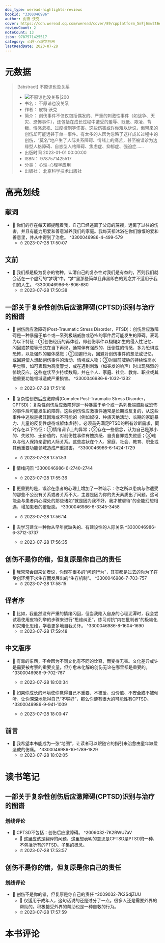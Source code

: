 ```yaml
---
doc_type: weread-highlights-reviews
bookId: "3300046986"
author: 皮特·沃克
cover: https://cdn.weread.qq.com/weread/cover/89/cpplatform_5m7j6mw2t6q8xamtgbr4eh/t7_cpplatform_5m7j6mw2t6q8xamtgbr4eh1675067330.jpg
reviewCount: 2
noteCount: 13
isbn: 9787571425517
category: 心理-心理学应用
lastReadDate: 2023-07-28
---
```

# 元数据
> [!abstract] 不原谅也没关系
> - ![ 不原谅也没关系|200](https://cdn.weread.qq.com/weread/cover/89/cpplatform_5m7j6mw2t6q8xamtgbr4eh/t7_cpplatform_5m7j6mw2t6q8xamtgbr4eh1675067330.jpg)
> - 书名： 不原谅也没关系
> - 作者： 皮特·沃克
> - 简介： 创伤事件不仅仅包括偶发的、严重的刺激性事件（如战争、天灾、恐怖事件），还包括在成长过程中遭受的羞辱、贬低、欺凌、背叛、情感忽视、过度控制等伤害。这些伤害或许你难以诉说，但带来的创伤却可能远甚于单一事件。有太多的人因为忽略了这样成长过程中的创伤，“莫名”地产生了人际关系障碍、情绪上的痛苦，甚至被误诊为边缘型人格障碍、自恋型人格障碍、焦虑症、抑郁症、强迫症……
> - 出版时间 2023-01-01 00:00:00
> - ISBN： 9787571425517
> - 分类： 心理-心理学应用
> - 出版社： 北京科学技术出版社

# 高亮划线

## 献词


- 📌 你们的存在每天都提醒着我，自己已经逃离了父母的蔑视，远离了过往的伤害，并且有能力用爱和善意滋养我们的家庭。我每天都沐浴在你们慷慨的爱和善意里，并从中得到了治愈。 ^3300046986-4-499-579
    - ⏱ 2023-07-28 17:50:07 
## 文前


- 📌 我们都是极为复杂的物种，认清自己的复杂性对我们是有益的，否则我们就会活在一个虚幻的“梦境”中。“梦”里那些简单且非黑即白的观念并不适用于我们的人生。 ^3300046986-5-806-880
    - ⏱ 2023-07-28 17:50:38 
## 一部关于复杂性创伤后应激障碍(CPTSD)识别与治疗的图谱


- 📌 创伤后应激障碍(Post-Traumatic Stress Disorder，PTSD)：创伤后应激障碍是一种暴露于单个或一系列极端威胁或恐怖的事件后可能发生的障碍。表现为以下特征：①创伤经历的再体验，即创伤事件以栩栩如生的侵入性记忆、闪回或梦魇等形式在当下再现，通常伴有强烈的、压倒性的情感，多为恐惧或恐怖，以及强烈的躯体感觉；②回避行为，回避对创伤事件的想法或记忆，或回避使人想起创伤事件的活动、情境或人物；③对目前威胁的持续性高水平觉察，如可表现为高度警觉，或在遇到刺激（如突发的响声）时出现强烈的惊跳反应。这些症状至少持续数周，并在个人、家庭、社会、教育、职业或其他重要功能领域造成严重损害。 ^3300046986-6-1032-1332
    - ⏱ 2023-07-28 17:51:16 

- 📌 复杂性创伤后应激障碍(Complex Post-Traumatic Stress Disorder，CPTSD)：复杂性创伤后应激障碍是一种暴露于单个或一系列极端威胁或恐怖的事件后可能发生的障碍。这些创伤性应激事件通常是长期或反复的，从这些事件中逃脱是极其困难或不可能的（例如奴役、种族灭绝活动、长期的家庭暴力、儿童的反复性虐待或躯体虐待）。必须首先满足PTSD的所有诊断需求，同时存在以下特征：①情绪调节上的异常；②存在一些信念，认为自己是渺小的、失败的、无价值的，对创伤性事件有愧疚感、自责自罪或失败感；③难以与他人保持亲密的人际关系。这些症状在个人、家庭、社会、教育、职业或其他重要功能领域造成严重损害。 ^3300046986-6-1424-1729
    - ⏱ 2023-07-28 17:51:53 

- 📌 情绪闪回 ^3300046986-6-2740-2744
    - ⏱ 2023-07-28 17:55:36 

- 📌 更重要的是，误诊在患者的心理上增加了一种暗示：你之所以患病与你遭受的那些不公没有关系或者关系不大，主要是因为你的先天素质出了问题。这可能会与患者内心深处的那些诸如“就是因为我不好，我才被虐待”的全能幻想相遇，增加患者的羞耻感。 ^3300046986-6-3345-3458
    - ⏱ 2023-07-28 17:56:14 

- 📌 去学习建立一种你从早年就缺失的、有建设性的人际关系 ^3300046986-6-3712-3737
    - ⏱ 2023-07-28 17:56:35 
## 创伤不是你的错，但复原是你自己的责任

 

- 📌 我常常会跟来访者说，你现在很多的“问题行为”，其实都是过去的你为了在受创环境下求生存而发展出的“生存机制”。 ^3300046986-7-703-757
    - ⏱ 2023-07-28 17:58:15 
## 译者序


- 📌 比如，我虽然没有严重的情绪闪回，但当我陷入自身的心理泥潭时，我会尝试着使用皮特列举的步骤来进行“思维纠正”，练习对抗“内在批判者”的极端化和灾难化思维，学着更多地自我关怀。 ^3300046986-8-1604-1690
    - ⏱ 2023-07-28 17:59:48 
## 中文版序


- 📌 有毒的东西，不会因为不同文化有不同的诠释，而变得无害。文化差异或许是需要被考察的重要变量，但疗愈未化解的创伤无论在哪里都是重要的。 ^3300046986-9-702-767
    - ⏱ 2023-07-28 18:00:34 

- 📌 如果你成长的环境使你觉得自己不重要、不被爱、没价值、不安全或不被倾听，让你深深地觉得自己“不够好”，那么你便有很大的可能性有CPTSD。 ^3300046986-9-941-1009
    - ⏱ 2023-07-28 18:00:47 
## 前言


- 📌 我希望本书能成为一张“地图”，让读者可以跟随它的指引来治愈由童年缺爱造成的伤痛。 ^3300046986-10-1789-1829
    - ⏱ 2023-07-28 18:02:05 
# 读书笔记

## 一部关于复杂性创伤后应激障碍(CPTSD)识别与治疗的图谱

### 划线评论
- 📌 CPTSD不包括：创伤后应激障碍。  ^2009032-7K2RWU7aV
    - 💭 这里应该是翻译的问题，这里想表明的意思是CPTSD是PTSD的一种，不包括所有的PTSD。子集的概念。
    - ⏱ 2023-07-28 17:53:57
   
## 创伤不是你的错，但复原是你自己的责任

### 划线评论
- 📌 创伤不是你的错，但复原是你自己的责任  ^2009032-7K2SdjZUU
    - 💭 仅适用于成年人，这句话说的还是过分了一点。很多人还是需要外界的帮助的。积极接受外界的帮助也是一种自救的行为。
    - ⏱ 2023-07-28 17:57:59
   
# 本书评论
